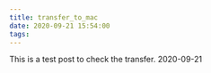 ```yaml
---
title: transfer_to_mac
date: 2020-09-21 15:54:00
tags:
---
```

This is a test post to check the transfer.
2020-09-21